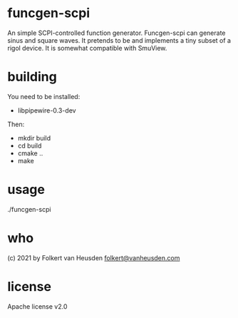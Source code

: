 # funcgen-scpi
An simple SCPI-controlled function generator.
Funcgen-scpi can generate sinus and square waves.
It pretends to be and implements a tiny subset of a rigol device.
It is somewhat compatible with SmuView.

# building
You need to be installed:

* libpipewire-0.3-dev

Then:

* mkdir build
* cd build
* cmake ..
* make


# usage
./funcgen-scpi


# who
(c) 2021 by Folkert van Heusden <folkert@vanheusden.com>


# license
Apache license v2.0
